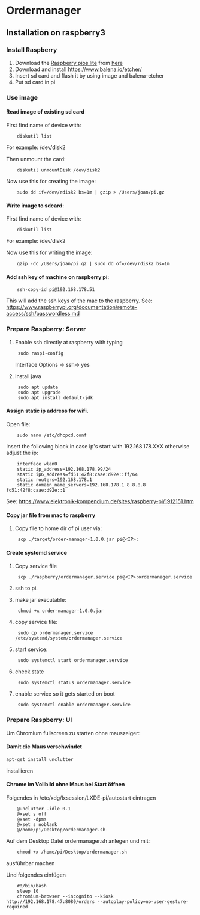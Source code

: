 # Ordermanager

## Installation on raspberry3

### Install Raspberry

1. Download the [Raspberry pios lite](https://downloads.raspberrypi.org/raspios_lite_armhf_latest) from [here](https://www.raspberrypi.org/downloads/raspbian/)
2. Download and install https://www.balena.io/etcher/
3. Insert sd card and flash it by using image and balena-etcher
4. Put sd card in pi

### Use image

#### Read image of existing sd card
    
First find name of device with:

        diskutil list
For example: /dev/disk2

Then unmount the card:
    
        diskutil unmountDisk /dev/disk2

Now use this for creating the image:

        sudo dd if=/dev/rdisk2 bs=1m | gzip > /Users/joan/pi.gz
        
#### Write image to sdcard:

First find name of device with:

        diskutil list
For example: /dev/disk2

Now use this for writing the image:

        gzip -dc /Users/joan/pi.gz | sudo dd of=/dev/rdisk2 bs=1m

#### Add ssh key of machine on raspberry pi:
        
        ssh-copy-id pi@192.168.178.51
This will add the ssh keys of the mac to the raspberry.
See: https://www.raspberrypi.org/documentation/remote-access/ssh/passwordless.md

### Prepare Raspberry: Server
1. Enable ssh directly at raspberry with typing 
    
        sudo raspi-config
   
   Interface Options -> ssh-> yes
2. install java
       
        sudo apt update
        sudo apt upgrade
        sudo apt install default-jdk

#### Assign static ip address for wifi. 
Open file:

        sudo nano /etc/dhcpcd.conf

Insert the following block in case ip's start with 192.168.178.XXX otherwise adjust the ip:

        interface wlan0
        static ip_address=192.168.178.99/24
        static ip6_address=fd51:42f8:caae:d92e::ff/64
        static routers=192.168.178.1
        static domain_name_servers=192.168.178.1 8.8.8.8 fd51:42f8:caae:d92e::1
        
See: https://www.elektronik-kompendium.de/sites/raspberry-pi/1912151.htm
#### Copy jar file from mac to raspberry

1. Copy file to home dir of pi user via:

        scp ./target/order-manager-1.0.0.jar pi@<IP>:
    
#### Create systemd service

1. Copy service file

        scp ./raspberry/ordermanager.service pi@<IP>:ordermanager.service
1. ssh to pi.
1. make jar executable:
            
        chmod +x order-manager-1.0.0.jar
1. copy service file:
   
        sudo cp ordermanager.service /etc/systemd/system/ordermanager.service
1. start service:

        sudo systemctl start ordermanager.service
1. check state
    
        sudo systemctl status ordermanager.service
1. enable service so it gets started on boot

        sudo systemctl enable ordermanager.service
  
  
### Prepare Raspberry: UI
Um Chromium fullscreen zu starten ohne mauszeiger: 

#### Damit die Maus verschwindet
    
    apt-get install unclutter
installieren

#### Chrome im Vollbild ohne Maus bei Start öffnen

Folgendes in /etc/xdg/lxsession/LXDE-pi/autostart eintragen

        @unclutter -idle 0.1
        @xset s off
        @xset -dpms
        @xset s noblank
        @/home/pi/Desktop/ordermanager.sh
        
Auf dem Desktop Datei ordermanager.sh anlegen und mit:
        
        chmod +x /home/pi/Desktop/ordermanager.sh
        
ausführbar machen

Und folgendes einfügen

        #!/bin/bash
        sleep 10
        chromium-browser --incognito --kiosk http://192.168.178.47:8080/orders --autoplay-policy=no-user-gesture-required